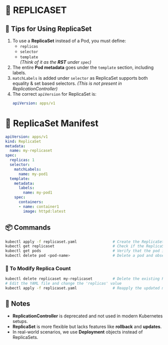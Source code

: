 # 🔁 REPLICASET
## 📌 Tips for Using ReplicaSet

1. To use a **ReplicaSet** instead of a Pod, you must define:
   - `replicas`
   - `selector`
   - `template`  
   _(Think of it as the **RST** under `spec`)_
2. The entire **Pod metadata** goes under the `template` section, including labels.
3. `matchLabels` is added under `selector` as ReplicaSet supports both equality & set based selectors. _(This is not present in ReplicationController)_
4. The correct `apiVersion` for ReplicaSet is:
   ```yaml
   apiVersion: apps/v1
   ```

# 🔁 ReplicaSet Manifest

```yaml
apiVersion: apps/v1
kind: ReplicaSet
metadata:
  name: my-replicaset
spec:
  replicas: 1
  selector:
    matchLabels:
      name: my-pod1
  template:
    metadata:
      labels:
        name: my-pod1
    spec:
      containers:
      - name: container1
        image: httpd:latest
```

## 📦 Commands

```sh
kubectl apply -f replicaset.yaml                # Create the ReplicaSet
kubectl get replicaset                          # Check if the ReplicaSet is created
kubectl get pods                                # Verify that the pod is running
kubectl delete pod <pod-name>                   # Delete a pod and observe auto-replacement
```

### 🔧 To Modify Replica Count

```sh
kubectl delete replicaset my-replicaset         # Delete the existing ReplicaSet
# Edit the YAML file and change the 'replicas' value
kubectl apply -f replicaset.yaml                # Reapply the updated manifest
```

## 📝 Notes

- **ReplicationController** is deprecated and not used in modern Kubernetes setups.
- **ReplicaSet** is more flexible but lacks features like **rollback** and **updates**.
- In real-world scenarios, we use **Deployment** objects instead of ReplicaSets.







